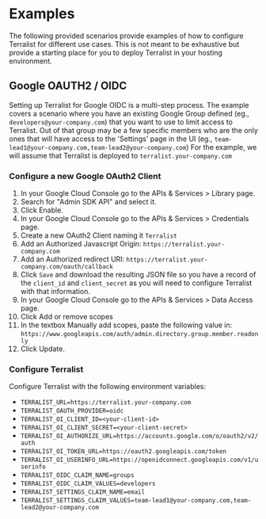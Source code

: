 # Examples

The following provided scenarios provide examples of how to configure Terralist for different use cases. This is not meant to be exhaustive but provide a starting place for you to deploy Terralist in your hosting environment.

## Google OAUTH2 / OIDC

Setting up Terralist for Google OIDC is a multi-step process. The example covers a scenario where you have an existing Google Group defined (eg., `developers@your-company.com`) that you want to use to limit access to Terralist. Out of that group may be a few specific members who are the only ones that will have access to the 'Settings' page in the UI (eg., `team-lead1@your-company.com,team-lead2@your-company.com`) For the example, we will assume that Terralist is deployed to `terralist.your-company.com`

### Configure a new Google OAuth2 Client

1. In your Google Cloud Console go to the APIs & Services > Library page.
2. Search for "Admin SDK API" and select it.
3. Click Enable.
4. In your Google Cloud Console go to the APIs & Services > Credentials page.
5. Create a new OAuth2 Client naming it `Terralist`
6. Add an Authorized Javascript Origin: `https://terralist.your-company.com`
7. Add an Authorized redirect URI: `https://terralist.your-company.com/oauth/callback`
8. Click `Save` and download the resulting JSON file so you have a record of the `client_id` and `client_secret` as you will need to configure Terralist with that information.
9. In your Google Cloud Console go to the APIs & Services > Data Access page.
10. Click Add or remove scopes
11. In the textbox Manually add scopes, paste the following value in: `https://www.googleapis.com/auth/admin.directory.group.member.readonly`
12. Click Update.

### Configure Terralist

Configure Terralist with the following environment variables:

- `TERRALIST_URL=https://terralist.your-company.com`
- `TERRALIST_OAUTH_PROVIDER=oidc`
- `TERRALIST_OI_CLIENT_ID=<your-client-id>`
- `TERRALIST_OI_CLIENT_SECRET=<your-client-secret>`
- `TERRALIST_OI_AUTHORIZE_URL=https://accounts.google.com/o/oauth2/v2/auth`
- `TERRALIST_OI_TOKEN_URL=https://oauth2.googleapis.com/token`
- `TERRALIST_OI_USERINFO_URL=https://openidconnect.googleapis.com/v1/userinfo`
- `TERRALIST_OIDC_CLAIM_NAME=groups`
- `TERRALIST_OIDC_CLAIM_VALUES=developers`
- `TERRALIST_SETTINGS_CLAIM_NAME=email`
- `TERRALIST_SETTINGS_CLAIM_VALUES=team-lead1@your-company.com,team-lead2@your-company.com`

